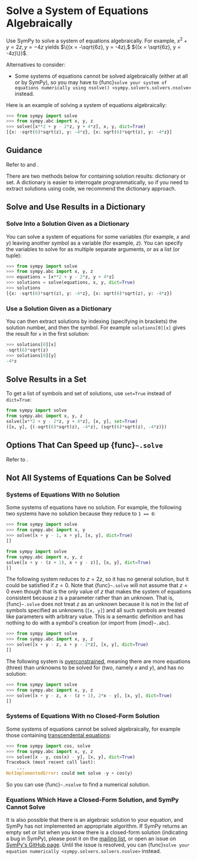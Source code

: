 # Solve a System of Equations Algebraically

Use SymPy to solve a system of equations algebraically. For example, $x^2 + y =
2z, y = -4z$ yields $\{(x = -\sqrt{6z}, y = -4z),$ ${(x = \sqrt{6z}, y =
-4z)\}}$.

Alternatives to consider:
- Some systems of equations cannot be solved algebraically (either at all or by
SymPy), so you may have to {func}`solve your system of equations numerically
using nsolve() <sympy.solvers.solvers.nsolve>` instead.

Here is an example of solving a system of equations algebraically:

```py
>>> from sympy import solve
>>> from sympy.abc import x, y, z
>>> solve([x**2 + y - 2*z, y + 4*z], x, y, dict=True)
[{x: -sqrt(6)*sqrt(z), y: -4*z}, {x: sqrt(6)*sqrt(z), y: -4*z}]
```

## Guidance

Refer to
[](solving-guidance.md#include-the-variable-to-be-solved-for-in-the-function-call)
and [](solving-guidance.md#ensure-consistent-formatting-from).

There are two methods below for containing solution results: dictionary or set.
A dictionary is easier to interrogate programmatically, so if you need to
extract solutions using code, we recommend the dictionary approach.

## Solve and Use Results in a Dictionary

### Solve Into a Solution Given as a Dictionary

You can solve a system of equations for some variables (for example, $x$ and
$y$) leaving another symbol as a variable (for example, $z$). You can specify
the variables to solve for as multiple separate arguments, or as a list (or
tuple):

```py
>>> from sympy import solve
>>> from sympy.abc import x, y, z
>>> equations = [x**2 + y - 2*z, y + 4*z]
>>> solutions = solve(equations, x, y, dict=True)
>>> solutions
[{x: -sqrt(6)*sqrt(z), y: -4*z}, {x: sqrt(6)*sqrt(z), y: -4*z}]
```

### Use a Solution Given as a Dictionary

You can then extract solutions by indexing (specifying in brackets) the solution
number, and then the symbol. For example `solutions[0][x]` gives the result for
`x` in the first solution:

```py
>>> solutions[0][x]
-sqrt(6)*sqrt(z)
>>> solutions[0][y]
-4*z
```

## Solve Results in a Set

To get a list of symbols and set of solutions, use `set=True` instead of
`dict=True`:

```py
from sympy import solve
from sympy.abc import x, y, z
solve([x**2 + y - 2*z, y + 4*z], [x, y], set=True)
([x, y], {(-sqrt(6)*sqrt(z), -4*z), (sqrt(6)*sqrt(z), -4*z)})
```

## Options That Can Speed up {func}`~.solve`

Refer to [](solving-guidance.md#options-that-can-speed-up).

## Not All Systems of Equations Can be Solved

### Systems of Equations With no Solution

Some systems of equations have no solution. For example, the following two
systems have no solution because they reduce to `1 == 0`:

```py
>>> from sympy import solve
>>> from sympy.abc import x, y
>>> solve([x + y - 1, x + y], [x, y], dict=True)
[]
```

```py
from sympy import solve
from sympy.abc import x, y, z
solve([x + y - (z + 1), x + y - z)], [x, y], dict=True)
[]
```

The following system reduces to $z = 2z$, so it has no general solution, but it
could be satisfied if $z=0$. Note that {func}`~.solve` will not assume that
$z=0$ even though that is the only value of $z$ that makes the system of
equations consistent because $z$ is a parameter rather than an unknown. That is,
{func}`~.solve` does not treat $z$ as an unknown because it is not in the list
of symbols specified as unknowns (`[x, y]`) and all such symbols are treated
like parameters with arbitrary value. This is a semantic definition and has
nothing to do with a symbol's creation (or import from {mod}`~.abc`).

```py
>>> from sympy import solve
>>> from sympy.abc import x, y, z
>>> solve([x + y - z, x + y - 2*z], [x, y], dict=True)
[]
```

The following system is
[overconstrained](https://en.wikipedia.org/wiki/Overdetermined_system), meaning
there are more equations (three) than unknowns to be solved for (two, namely $x$
and $y$), and has no solution:

```py
>>> from sympy import solve
>>> from sympy.abc import x, y, z
>>> solve([x + y - z, x - (z + 1), 2*x - y], [x, y], dict=True)
[]
```

### Systems of Equations With no Closed-Form Solution

Some systems of equations cannot be solved algebraically, for example those
containing [transcendental
equations](https://en.wikipedia.org/wiki/Transcendental_equation):

```py
>>> from sympy import cos, solve
>>> from sympy.abc import x, y, z
>>> solve([x - y, cos(x) - y], [x, y], dict=True)
Traceback (most recent call last):
    ...
NotImplementedError: could not solve -y + cos(y)
```

So you can use {func}`~.nsolve` to find a numerical solution.

### Equations Which Have a Closed-Form Solution, and SymPy Cannot Solve

It is also possible that there is an algebraic solution to your equation, and
SymPy has not implemented an appropriate algorithm. If SymPy returns an empty
set or list when you know there is a closed-form solution (indicating a bug in
SymPy), please post it on the [mailing list](https://groups.google.com/g/sympy),
or open an issue on [SymPy's GitHub
page](https://github.com/sympy/sympy/issues). Until the issue is resolved, you
can {func}`solve your equation numerically <sympy.solvers.solvers.nsolve>`
instead.
